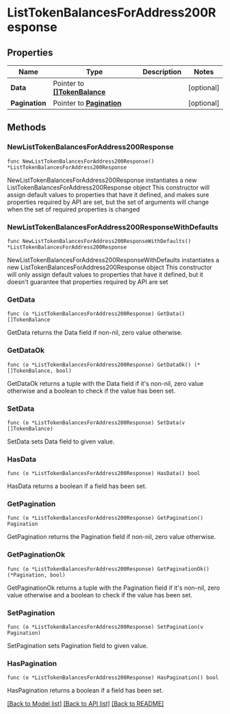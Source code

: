 # ListTokenBalancesForAddress200Response

## Properties

Name | Type | Description | Notes
------------ | ------------- | ------------- | -------------
**Data** | Pointer to [**[]TokenBalance**](TokenBalance.md) |  | [optional] 
**Pagination** | Pointer to [**Pagination**](Pagination.md) |  | [optional] 

## Methods

### NewListTokenBalancesForAddress200Response

`func NewListTokenBalancesForAddress200Response() *ListTokenBalancesForAddress200Response`

NewListTokenBalancesForAddress200Response instantiates a new ListTokenBalancesForAddress200Response object
This constructor will assign default values to properties that have it defined,
and makes sure properties required by API are set, but the set of arguments
will change when the set of required properties is changed

### NewListTokenBalancesForAddress200ResponseWithDefaults

`func NewListTokenBalancesForAddress200ResponseWithDefaults() *ListTokenBalancesForAddress200Response`

NewListTokenBalancesForAddress200ResponseWithDefaults instantiates a new ListTokenBalancesForAddress200Response object
This constructor will only assign default values to properties that have it defined,
but it doesn't guarantee that properties required by API are set

### GetData

`func (o *ListTokenBalancesForAddress200Response) GetData() []TokenBalance`

GetData returns the Data field if non-nil, zero value otherwise.

### GetDataOk

`func (o *ListTokenBalancesForAddress200Response) GetDataOk() (*[]TokenBalance, bool)`

GetDataOk returns a tuple with the Data field if it's non-nil, zero value otherwise
and a boolean to check if the value has been set.

### SetData

`func (o *ListTokenBalancesForAddress200Response) SetData(v []TokenBalance)`

SetData sets Data field to given value.

### HasData

`func (o *ListTokenBalancesForAddress200Response) HasData() bool`

HasData returns a boolean if a field has been set.

### GetPagination

`func (o *ListTokenBalancesForAddress200Response) GetPagination() Pagination`

GetPagination returns the Pagination field if non-nil, zero value otherwise.

### GetPaginationOk

`func (o *ListTokenBalancesForAddress200Response) GetPaginationOk() (*Pagination, bool)`

GetPaginationOk returns a tuple with the Pagination field if it's non-nil, zero value otherwise
and a boolean to check if the value has been set.

### SetPagination

`func (o *ListTokenBalancesForAddress200Response) SetPagination(v Pagination)`

SetPagination sets Pagination field to given value.

### HasPagination

`func (o *ListTokenBalancesForAddress200Response) HasPagination() bool`

HasPagination returns a boolean if a field has been set.


[[Back to Model list]](../README.md#documentation-for-models) [[Back to API list]](../README.md#documentation-for-api-endpoints) [[Back to README]](../README.md)


